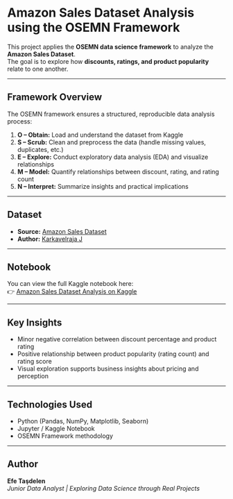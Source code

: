 # Amazon Sales Dataset Analysis using the OSEMN Framework

This project applies the **OSEMN data science framework** to analyze the **Amazon Sales Dataset**.  
The goal is to explore how **discounts, ratings, and product popularity** relate to one another.

---

## Framework Overview
The OSEMN framework ensures a structured, reproducible data analysis process:

1. **O – Obtain:** Load and understand the dataset from Kaggle  
2. **S – Scrub:** Clean and preprocess the data (handle missing values, duplicates, etc.)  
3. **E – Explore:** Conduct exploratory data analysis (EDA) and visualize relationships  
4. **M – Model:** Quantify relationships between discount, rating, and rating count  
5. **N – Interpret:** Summarize insights and practical implications

---

## Dataset
- **Source:** [Amazon Sales Dataset](https://www.kaggle.com/datasets/karkavelrajaj/amazon-sales-dataset)  
- **Author:** [Karkavelraja J](https://www.kaggle.com/karkavelrajaj)

---

## Notebook
You can view the full Kaggle notebook here:  
👉 [Amazon Sales Dataset Analysis on Kaggle](https://www.kaggle.com/code/efetasdelen/amazon-sales-dataset-analysis)

---

## Key Insights
- Minor negative correlation between discount percentage and product rating  
- Positive relationship between product popularity (rating count) and rating score  
- Visual exploration supports business insights about pricing and perception

---

## Technologies Used
- Python (Pandas, NumPy, Matplotlib, Seaborn)
- Jupyter / Kaggle Notebook
- OSEMN Framework methodology

---

## Author
 **Efe Taşdelen**  
*Junior Data Analyst | Exploring Data Science through Real Projects*
